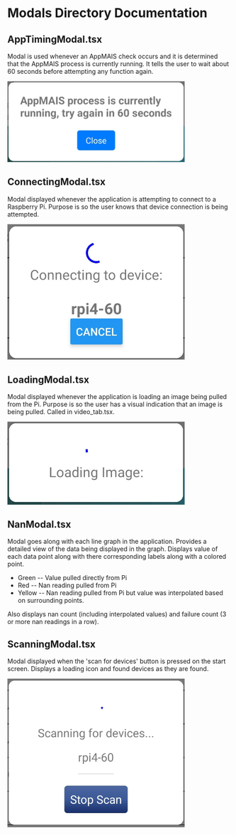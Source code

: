 # Modals Directory Documentation

## **AppTimingModal.tsx**
Modal is used whenever an AppMAIS check occurs and it is determined that the AppMAIS process is currently running. It tells the user to wait about 60 seconds before attempting any function again.

<img src="../images/bt_timing_modal.jpg" alt="drawing" width="400"/>

## **ConnectingModal.tsx**
Modal displayed whenever the application is attempting to connect to a Raspberry Pi. Purpose is so the user knows that device connection is being attempted.

<img src="../images/bt_connecting_modal.jpg" alt="drawing" width="400"/>

## **LoadingModal.tsx**
Modal displayed whenever the application is loading an image being pulled from the Pi. Purpose is so the user has a visual indication that an image is being pulled. Called in video_tab.tsx.

<img src="../images/bt_loading_modal.jpg" alt="drawing" width="400"/>

## **NanModal.tsx**
Modal goes along with each line graph in the application. Provides a detailed view of the data being displayed in the graph. Displays value of each data point along with there corresponding labels along with a colored point.
* Green -- Value pulled directly from Pi
* Red -- Nan reading pulled from Pi
* Yellow -- Nan reading pulled from Pi but value was interpolated based on surrounding points.

Also displays nan count (including interpolated values) and failure count (3 or more nan readings in a row).

## **ScanningModal.tsx**
Modal displayed when the 'scan for devices' button is pressed on the start screen. Displays a loading icon and found devices as they are found.

<img src="../images/bt_scanning_modal.jpg" alt="drawing" width="400"/>
